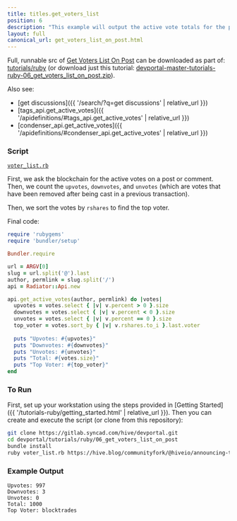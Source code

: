 ```yaml
---
title: titles.get_voters_list
position: 6
description: "This example will output the active vote totals for the post/comment passed as an argument to the script."
layout: full
canonical_url: get_voters_list_on_post.html
---
```

Full, runnable src of [Get Voters List On Post](https://gitlab.syncad.com/hive/devportal/-/tree/master/tutorials/ruby/06_get_voters_list_on_post) can be downloaded as part of: [tutorials/ruby](https://gitlab.syncad.com/hive/devportal/-/tree/master/tutorials/ruby) (or download just this tutorial: [devportal-master-tutorials-ruby-06_get_voters_list_on_post.zip](https://gitlab.syncad.com/hive/devportal/-/archive/master/devportal-master.zip?path=tutorials/ruby/06_get_voters_list_on_post)).

Also see:
* [get discussions]({{ '/search/?q=get discussions' | relative_url }})
* [tags_api.get_active_votes]({{ '/apidefinitions/#tags_api.get_active_votes' | relative_url }})
* [condenser_api.get_active_votes]({{ '/apidefinitions/#condenser_api.get_active_votes' | relative_url }})

### Script

[`voter_list.rb`](https://gitlab.syncad.com/hive/devportal/-/blob/master/tutorials/ruby/06_get_voters_list_on_post/voter_list.rb)

First, we ask the blockchain for the active votes on a post or comment.  Then, we count the `upvotes`, `downvotes`, and `unvotes` (which are votes that have been removed after being cast in a previous transaction).

Then, we sort the votes by `rshares` to find the top voter.

Final code: 

```ruby
require 'rubygems'
require 'bundler/setup'

Bundler.require

url = ARGV[0]
slug = url.split('@').last
author, permlink = slug.split('/')
api = Radiator::Api.new

api.get_active_votes(author, permlink) do |votes|
  upvotes = votes.select { |v| v.percent > 0 }.size
  downvotes = votes.select { |v| v.percent < 0 }.size
  unvotes = votes.select { |v| v.percent == 0 }.size
  top_voter = votes.sort_by { |v| v.rshares.to_i }.last.voter
  
  puts "Upvotes: #{upvotes}"
  puts "Downvotes: #{downvotes}"
  puts "Unvotes: #{unvotes}"
  puts "Total: #{votes.size}"
  puts "Top Voter: #{top_voter}"
end

```

### To Run

First, set up your workstation using the steps provided in [Getting Started]({{ '/tutorials-ruby/getting_started.html' | relative_url }}).  Then you can create and execute the script (or clone from this repository):

```bash
git clone https://gitlab.syncad.com/hive/devportal.git
cd devportal/tutorials/ruby/06_get_voters_list_on_post
bundle install
ruby voter_list.rb https://hive.blog/communityfork/@hiveio/announcing-the-launch-of-hive-blockchain
```

### Example Output

```
Upvotes: 997
Downvotes: 3
Unvotes: 0
Total: 1000
Top Voter: blocktrades
```
